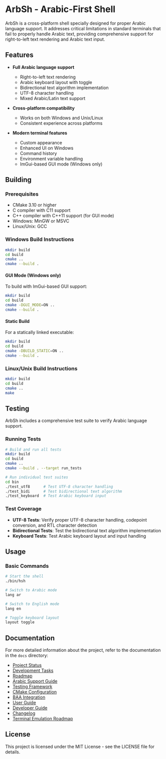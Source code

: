 # ArbSh - Arabic-First Shell

ArbSh is a cross-platform shell specially designed for proper Arabic language support. It addresses critical limitations in standard terminals that fail to properly handle Arabic text, providing comprehensive support for right-to-left text rendering and Arabic text input.

## Features

- **Full Arabic language support**
  - Right-to-left text rendering
  - Arabic keyboard layout with toggle
  - Bidirectional text algorithm implementation
  - UTF-8 character handling
  - Mixed Arabic/Latin text support

- **Cross-platform compatibility**
  - Works on both Windows and Unix/Linux
  - Consistent experience across platforms

- **Modern terminal features**
  - Custom appearance
  - Enhanced UI on Windows
  - Command history
  - Environment variable handling
  - ImGui-based GUI mode (Windows only)

## Building

### Prerequisites

- CMake 3.10 or higher
- C compiler with C11 support
- C++ compiler with C++11 support (for GUI mode)
- Windows: MinGW or MSVC
- Linux/Unix: GCC

### Windows Build Instructions

```bash
mkdir build
cd build
cmake ..
cmake --build .
```

#### GUI Mode (Windows only)

To build with ImGui-based GUI support:

```bash
mkdir build
cd build
cmake -DGUI_MODE=ON ..
cmake --build .
```

#### Static Build

For a statically linked executable:

```bash
mkdir build
cd build
cmake -DBUILD_STATIC=ON ..
cmake --build .
```

### Linux/Unix Build Instructions

```bash
mkdir build
cd build
cmake ..
make
```

## Testing

ArbSh includes a comprehensive test suite to verify Arabic language support.

### Running Tests

```bash
# Build and run all tests
mkdir build
cd build
cmake ..
cmake --build . --target run_tests

# Run individual test suites
cd bin
./test_utf8      # Test UTF-8 character handling
./test_bidi      # Test bidirectional text algorithm
./test_keyboard  # Test Arabic keyboard input
```

### Test Coverage

- **UTF-8 Tests**: Verify proper UTF-8 character handling, codepoint conversion, and RTL character detection
- **Bidirectional Tests**: Test the bidirectional text algorithm implementation
- **Keyboard Tests**: Test Arabic keyboard layout and input handling

## Usage

### Basic Commands

```bash
# Start the shell
./bin/hsh

# Switch to Arabic mode
lang ar

# Switch to English mode
lang en

# Toggle keyboard layout
layout toggle
```

## Documentation

For more detailed information about the project, refer to the documentation in the `docs` directory:

- [Project Status](docs/PROJECT_STATUS.md)
- [Development Tasks](docs/DEVELOPMENT_TASKS.md)
- [Roadmap](docs/ROADMAP.md)
- [Arabic Support Guide](docs/ARABIC_SUPPORT_GUIDE.md)
- [Testing Framework](docs/TESTING_FRAMEWORK.md)
- [CMake Configuration](docs/CMAKE_CONFIGURATION.md)
- [BAA Integration](docs/BAA_INTEGRATION.md)
- [User Guide](docs/USER_GUIDE.md)
- [Developer Guide](docs/DEVELOPER_GUIDE.md)
- [Changelog](docs/CHANGELOG.md)
- [Terminal Emulation Roadmap](docs/TERMINAL_EMULATION_ROADMAP.md)

## License

This project is licensed under the MIT License - see the LICENSE file for details. 